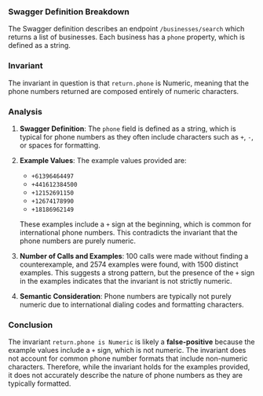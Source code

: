### Swagger Definition Breakdown
The Swagger definition describes an endpoint `/businesses/search` which returns a list of businesses. Each business has a `phone` property, which is defined as a string.

### Invariant
The invariant in question is that `return.phone` is Numeric, meaning that the phone numbers returned are composed entirely of numeric characters.

### Analysis
1. **Swagger Definition**: The `phone` field is defined as a string, which is typical for phone numbers as they often include characters such as `+`, `-`, or spaces for formatting.
2. **Example Values**: The example values provided are:
   - `+61396464497`
   - `+441612384500`
   - `+12152691150`
   - `+12674178990`
   - `+18186962149`
   
   These examples include a `+` sign at the beginning, which is common for international phone numbers. This contradicts the invariant that the phone numbers are purely numeric.
3. **Number of Calls and Examples**: 100 calls were made without finding a counterexample, and 2574 examples were found, with 1500 distinct examples. This suggests a strong pattern, but the presence of the `+` sign in the examples indicates that the invariant is not strictly numeric.
4. **Semantic Consideration**: Phone numbers are typically not purely numeric due to international dialing codes and formatting characters.

### Conclusion
The invariant `return.phone is Numeric` is likely a **false-positive** because the example values include a `+` sign, which is not numeric. The invariant does not account for common phone number formats that include non-numeric characters. Therefore, while the invariant holds for the examples provided, it does not accurately describe the nature of phone numbers as they are typically formatted.
